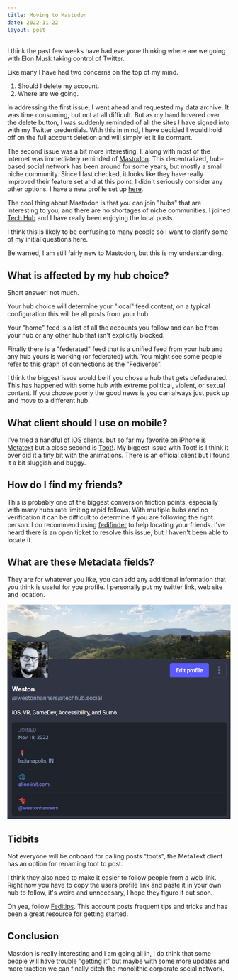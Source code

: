 ```yaml
---
title: Moving to Mastodon
date: 2022-11-22
layout: post
---
```


I think the past few weeks have had everyone thinking where are we going with
Elon Musk taking control of Twitter.

Like many I have had two concerns on the top of my mind.

1. Should I delete my account.
2. Where are we going.

In addressing the first issue, I went ahead and requested my data archive. It
was time consuming, but not at all difficult. But as my hand hovered over the
delete button, I was suddenly reminded of all the sites I have signed into with
my Twitter credentials. With this in mind, I have decided I would hold off on 
the full account deletion and will simply let it lie dormant.

The second issue was a bit more interesting. I, along with most of the internet
was immediately reminded of [Mastodon][2]. This decentralized, hub-based social 
network has been around for some years, but mostly a small niche community. 
Since I last checked, it looks like they have really improved their feature set
and at this point, I didn't seriously consider any other options. I have a new 
profile set up [here][1].

The cool thing about Mastodon is that you can join "hubs" that are interesting
to you, and there are no shortages of niche communities. I joined [Tech Hub][3]
and I have really been enjoying the local posts.

I think this is likely to be confusing to many people so I want to clarify some
of my initial questions here.

Be warned, I am still fairly new to Mastodon, but this is my understanding.

## What is affected by my hub choice?

Short answer: not much.

Your hub choice will determine your "local" feed content, on a typical
configuration this will be all posts from your hub.

Your "home" feed is a list of all the accounts you follow and can be from your
hub or any other hub that isn't explicitly blocked.

Finally there is a "federated" feed that is a unified feed from your hub and any
hub yours is working (or federated) with. You might see some people refer to 
this graph of connections as the "Fediverse".

I think the biggest issue would be if you chose a hub that gets defederated. 
This has happened with some hub with extreme political, violent, or sexual 
content. If you choose poorly the good news is you can always just pack up and 
move to a different hub.

## What client should I use on mobile?

I've tried a handful of iOS clients, but so far my favorite on iPhone is
[Metatext][5] but a close second is [Toot!][4]. My biggest issue with Toot! is I
think it over did it a tiny bit with the animations. There is an official client
but I found it a bit sluggish and buggy.

## How do I find my friends?

This is probably one of the biggest conversion friction points, especially with 
many hubs rate limiting rapid follows. With multiple hubs and no verification it
can be difficult to determine if you are following the right person. I do 
recommend using [fedifinder][7] to help locating your friends. I've heard there
is an open ticket to resolve this issue, but I haven't been able to locate it.

## What are these Metadata fields?

They are for whatever you like, you can add any additional information that you
think is useful for you profile. I personally put my twitter link, web site and 
location.

![Profile Screenshot][8]

## Tidbits

Not everyone will be onboard for calling posts "toots", the MetaText client has
an option for renaming toot to post.

I think they also need to make it easier to follow people from a web link. 
Right now you have to copy the users profile link and paste it in your own hub
to follow, it's weird and unnecesary, I hope they figure it out soon.

Oh yea, follow [Feditips][6]. This account posts frequent tips and tricks and
has been a great resource for getting started.

## Conclusion

Mastdon is really interesting and I am going all in, I do think that some people
will have trouble "getting it" but maybe with some more updates and more 
traction we can finally ditch the monolithic corporate social network.

[1]: https://techhub.social/@westonhanners
[2]: https://joinmastodon.org/
[3]: https://techhub.social/
[4]: https://apps.apple.com/us/app/toot/id1229021451
[5]: https://apps.apple.com/us/app/metatext/id1523996615
[6]: https://mstdn.social/@feditips
[7]: https://fedifinder.glitch.me/
[8]: /images/mastodon-profile.png